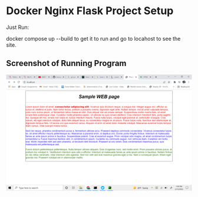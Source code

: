 # Docker Nginx Flask Project Setup

Just Run:

docker compose up --build to get it to run and go to locahost to see the site.

## Screenshot of Running Program

![Running Program](screenshots/screen.png)